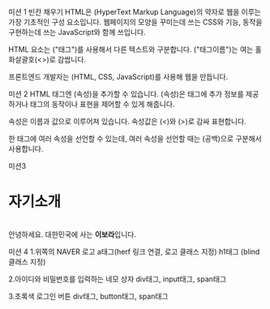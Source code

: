 미션 1 빈칸 채우기
HTML은 (HyperText Markup Language)의 약자로 웹을 이루는 가장 기초적인 구성 요소입니다. 웹페이지의 모양을 꾸미는데 쓰는 CSS와 기능, 동작을 구현하는데 쓰는 JavaScript와 함께 쓰입니다.

HTML 요소는 ("태그")를 사용해서 다른 텍스트와 구분합니다. ("태그이름")는 여는 홀화살괄호(<>)로 감쌉니다.

프론트엔드 개발자는 (HTML, CSS, JavaScript)를 사용해 웹을 만듭니다.

미션 2
HTML 태그엔 (속성)을 추가할 수 있습니다. (속성)은 태그에 추가 정보를 제공하거나 태그의 동작이나 표현을 제어할 수 있게 해줍니다.

속성은 이름과 값으로 이루어져 있습니다. 속성값은 (<)와 (>)로 감싸 표현합니다.

한 태그에 여러 속성을 선언할 수 있는데, 여러 속성을 선언할 때는 (공백)으로 구분해서 사용합니다.

미션3
<!-- 대한민국 국민 이보라 자기소개 -->
<h1>자기소개</h1>
<span>
    <br>
        안녕하세요. 대한민국에 사는 <strong>이보라</strong>입니다.
    <br>
</span>

미션 4
1.위쪽의 NAVER 로고
a태그(herf 링크 연결, 로고 클래스 지정)
h1태그 (blind 클래스 지정)

2.아이디와 비밀번호를 입력하는 네모 상자
div태그, input태그, span태그

3.초록색 로그인 버튼
div태그, button태그, span태그
